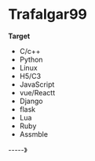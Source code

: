# Trafalgar99



**Target**

+ C/c++
+ Python
+ Linux
+ H5/C3
+ JavaScript
+ vue/Reactt
+ Django
+ flask
+ Lua
+ Ruby
+ Assmble

-----》